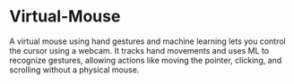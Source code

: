 # Virtual-Mouse
A virtual mouse using hand gestures and machine learning lets you control the cursor using a webcam. It tracks hand movements and uses ML to recognize gestures, allowing actions like moving the pointer, clicking, and scrolling without a physical mouse.
